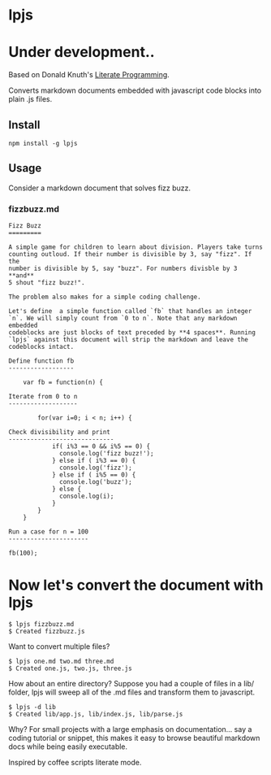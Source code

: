 lpjs
====

# Under development..

Based on Donald Knuth's [Literate Programming](http://en.wikipedia.org/wiki/Literate_programming).

Converts markdown documents embedded with javascript code blocks into 
plain .js files.

Install
-------

    npm install -g lpjs
    
Usage
-----

Consider a markdown document that solves fizz buzz.
    
### fizzbuzz.md ###

    Fizz Buzz
    =========
    
    A simple game for children to learn about division. Players take turns
    counting outloud. If their number is divisible by 3, say "fizz". If the
    number is divisible by 5, say "buzz". For numbers divisble by 3 **and** 
    5 shout "fizz buzz!".
    
    The problem also makes for a simple coding challenge. 
    
    Let's define  a simple function called `fb` that handles an integer
    `n`. We will simply count from `0 to n`. Note that any markdown embedded
    codeblocks are just blocks of text preceded by **4 spaces**. Running
    `lpjs` against this document will strip the markdown and leave the 
    codeblocks intact.
    
    Define function fb
    ------------------
    
        var fb = function(n) {
    
    Iterate from 0 to n
    -------------------
    
            for(var i=0; i < n; i++) {
          
    Check divisibility and print
    -----------------------------
                if( i%3 == 0 && i%5 == 0) {
                  console.log('fizz buzz!');
                } else if ( i%3 == 0) {
                  console.log('fizz');
                } else if ( i%5 == 0) {
                  console.log('buzz');
                } else {
                  console.log(i);
                }
            }
        }        
    
    Run a case for n = 100
    ----------------------
    
    fb(100);
    
# Now let's convert the document with lpjs

    $ lpjs fizzbuzz.md
    $ Created fizzbuzz.js
    
Want to convert multiple files?

    $ lpjs one.md two.md three.md
    $ Created one.js, two.js, three.js
    
How about an entire directory? Suppose you had a couple of files in a 
lib/ folder, lpjs will sweep all of the .md files and transform them to 
javascript.

    $ lpjs -d lib
    $ Created lib/app.js, lib/index.js, lib/parse.js

Why? For small projects with a large emphasis on documentation... say 
a coding tutorial or snippet, this makes it easy to browse beautiful
markdown docs while being easily executable.

Inspired by coffee scripts literate mode.